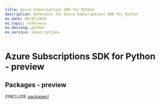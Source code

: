 ```yaml
---
title: Azure Subscriptions SDK for Python
description: Reference for Azure Subscriptions SDK for Python
ms.date: 09/02/2024
ms.topic: reference
ms.devlang: python
ms.service: subscriptions
---
```

# Azure Subscriptions SDK for Python - preview
## Packages - preview
[!INCLUDE [packages](subscriptions-index.md)]